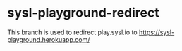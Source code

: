 # sysl-playground-redirect

This branch is used to redirect play.sysl.io to https://sysl-playground.herokuapp.com/